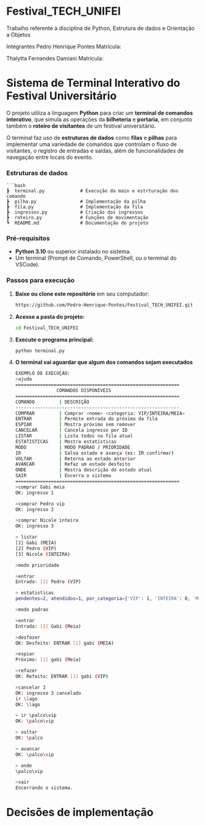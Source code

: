 # Festival_TECH_UNIFEI
Trabalho referente à disciplina de Python, Estrutura de dados e Orientação a Objetos

Integrantes
Pedro Henrique Pontes
Matrícula: 

Thalytta Fernandes Damiani
Matrícula:

# Sistema de Terminal Interativo do Festival Universitário

O projeto utiliza a linguagem **Python** para criar um **terminal de comandos interativo**, que simula as operações da **bilheteria** e **portaria**, em conjunto também o **roteiro de visitantes** de um festival universitário.

O terminal faz uso de **estruturas de dados** como **filas** e **pilhas** para implementar uma variedade de comandos que controlam o fluxo de visitantes, o registro de entradas e saídas, além de funcionalidades de navegação entre locais do evento.

### Estruturas de dados
    ```bash
    ┣  terminal.py             # Execução da main e estrturação dos comando
    ┣  pilha.py                # Implementação da pilha
    ┣  fila.py                 # Implementação da fila
    ┣  ingressos.py            # Criação dos ingressos
    ┣  roteiro.py              # Funções de movimentação
    ┗  README.md               # Documentação do projeto
    
### Pré-requisitos
- **Python 3.10** ou superior instalado no sistema.  
- Um terminal (Prompt de Comando, PowerShell, ou o terminal do VSCode).  
### Passos para execução

1. **Baixe ou clone este repositório** em seu computador:  
   ```bash
   https://github.com/Pedro-Henrique-Pontes/Festival_TECH_UNIFEI.git
2. **Acesse a pasta do projeto:**
   ```bash
   cd Festival_TECH_UNIFEI
3. **Execute o programa principal:**
   ```bash
   python terminal.py
4. **O terminal vai aguardar que algum dos comandos sejam executados**
    ```bash
    EXEMPLO DE EXECUÇÃO:
    >ajuda
    ============================================================
                   COMANDOS DISPONÍVEIS   
    ============================================================
    COMANDO         | DESCRIÇÃO
    ------------------------------------------------------------
    COMPRAR         | Comprar <nome> <categoria: VIP/INTEIRA/MEIA>
    ENTRAR          | Permite entrada do próximo da fila
    ESPIAR          | Mostra próximo sem remover
    CANCELAR        | Cancela ingresso por ID
    LISTAR          | Lista todos na fila atual
    ESTATISTICAS    | Mostra estatísticas
    MODO            | MODO PADRAO / PRIORIDADE
    IR              | Salva estado e avança (ex: IR confirmar)
    VOLTAR          | Retorna ao estado anterior
    AVANCAR         | Refaz um estado desfeito
    ONDE            | Mostra descrição do estado atual
    SAIR            | Encerra o sistema
    ============================================================
    >comprar Gabi meia
    OK: ingresso 1
    
    >comprar Pedro vip
    OK: ingresso 2
    
    >comprar Nicole inteira
    OK: ingresso 3
    
    > listar
    [1] Gabi (MEIA)
    [2] Pedro (VIP)
    [3] Nicole (INTEIRA)
    
    >modo prioridade
    
    >entrar
    Entrada: [2] Pedro (VIP)
    
    > estatisticas
    pendentes=2, atendidos=1, por_categoria={'VIP': 1, 'INTEIRA': 0, 'MEIA': 0}, espera_media=1.0
    
    >modo padrao
    
    >entrar
    Entrada: [1] Gabi (Meia)
    
    >desfazer
    OK: Desfeito: ENTRAR [1] gabi (MEIA)
    
    >espiar
    Próximo: [1] gabi (Meia)
    
    >refazer
    OK: Refeito: ENTRAR [1] gabi (VIP)

    >cancelar 3
    OK: ingresso 3 cancelado
    ir \lago
    OK: \lago
    
    > ir \palco\vip
    OK: \palco\vip
    
    > voltar
    OK: \palco
    
    > avancar
    OK: \palco\vip
    
    > onde
    \palco\vip

    >sair
    Encerrando o sistema.
    
# Decisões de implementação
    
